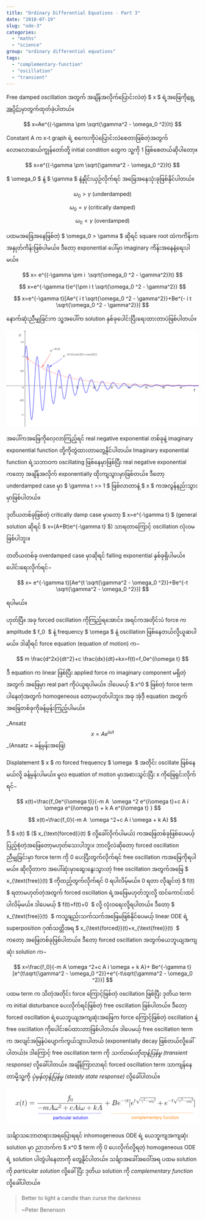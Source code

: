 ```yaml
---
title: "Ordinary Differential Equations - Part 3"
date: "2018-07-19"
slug: "ode-3"
categories:
  - "maths"
  - "science"
group: "ordinary differential equations"
tags:
  - "complementary-function"
  - "oscillation"
  - "transient"
---
```


Free damped oscillation အတွက် အချိန်အလိုက်ပြောင်းလဲတဲ့ $ x $ ရဲ့အဖြေကို[ရှေ့အပိုင်း](http://theinlinaung.com/ode-2/)မှာတွက်ထုတ်ခဲ့ပါတယ်။

$$
 x=Ae^{(-\gamma \pm \sqrt{\gamma^2 - \omega_0 ^2})t}
$$

Constant A က x-t graph ရဲ့ စကေးကိုပဲပြောင်းလဲစေတာဖြစ်တဲ့အတွက် လောလောဆယ်ကျွန်တော်တို့ initial condition တွေက သူ့ကို 1 ဖြစ်စေတယ်ဆိုပါတော့။

$$
 x=e^{(-\gamma \pm \sqrt{\gamma^2 - \omega_0 ^2})t}
$$

$ \omega_0 $ နဲ့ $ \gamma $ နဲ့နှိုင်းယှဉ်လိုက်ရင် အခြေအနေသုံးခုဖြစ်နိုင်ပါတယ်။

$$
 \omega_0 > \gamma \ \text{(underdamped)}
$$ 



$$
\omega_0 = \gamma \ \text{(critically damped)}
$$



$$
\omega_0 < \gamma \ \text{(overdamped)}
$$


ပထမအခြေအနေဖြစ်တဲ့ $ \omega_0 > \gamma $ ဆိုရင် square root ထဲကကိန်းက အနှုတ်ကိန်းဖြစ်ပါမယ်။ ဒီတော့ exponential ပေါ်မှာ imaginary ကိန်းအနေနဲ့ရေးပါမယ်။


$$
x= e^{(-\gamma \pm i  \sqrt{\omega_0 ^2 - \gamma^2})t}
$$


$$
x=e^{-\gamma t}e^{\pm i t \sqrt{\omega_0 ^2 - \gamma^2}}
$$


$$
x=e^{-\gamma t}[Ae^{ i t \sqrt{\omega_0 ^2 - \gamma^2}}+Be^{- i t \sqrt{\omega_0 ^2 - \gamma^2}}]
$$

နောက်ဆုံးညီမျှခြင်းက သူ့အပေါ်က solution နှစ်ခုပေါင်းပြီးရေးထားတာပဲဖြစ်ပါတယ်။

![](images/Underdamped-oscillation-1024x513.png)

အပေါ်ကအဖြေကိုလေ့လာကြည့်ရင် real negative exponential တစ်ခုနဲ့ imaginary exponential function တို့ကိုတွဲထားတာတွေ့နိုင်ပါတယ်။ Imaginary exponential function ရဲ့သဘာဝက oscillating ဖြစ်နေမှာဖြစ်ပြီး real negative exponential ကတော့ အချိန်အလိုက် exponentially ထိုးကျသွားမှာဖြစ်တယ်။ ဒီတော့ underdamped case မှာ $ \gamma t >> 1 $ ဖြစ်လာတာနဲ့ $ x $ ကအလွန်နည်းသွားမှာဖြစ်ပါတယ်။

ဒုတိယတစ်ခုဖြစ်တဲ့ critically damp case မှာတော့ $ x=e^{-\gamma t} $ (general solution ဆိုရင် $ x=(A+Bt)e^{-\gamma t} $) သာရတာကြောင့် oscillation လုံးဝမဖြစ်ပါဘူး။

တတိယတစ်ခု overdamped case မှာဆိုရင် falling exponential နှစ်ခုရှိပါမယ်။ ပေါင်းရေးလိုက်ရင်−


$$
x= e^{-\gamma t}[Ae^{t \sqrt{\gamma^2 - \omega_0 ^2}}+Be^{-t \sqrt{\gamma^2 - \omega_0 ^2}}]
$$

ရပါမယ်။

ဟုတ်ပြီ။ အခု forced oscillation ကိုကြည့်ရအောင်။ အရင်ကအတိုင်းပဲ force က amplitude $ f_0  $ နဲ့ frequency $ \omega $ နဲ့ oscillation ဖြစ်နေတယ်လို့ယူဆပါမယ်။ ဒါဆိုရင် force equation (equation of motion) က−


$$
m \frac{d^2x}{dt^2}+c \frac{dx}{dt}+kx=f(t)=f_0e^{i\omega t}
$$

ဒီ equation က linear ဖြစ်ပြီး applied force က imaginary component မရှိတဲ့အတွက် အဖြေမှာ real part ကိုပဲယူရပါမယ်။ ဒါပေမယ့် $ x^0 $ ဖြစ်တဲ့ force term ပါနေတဲ့အတွက် homogeneous တော့မဟုတ်ပါဘူး။ အခု အဲ့ဒီ့ equation အတွက်အဖြေတစ်ခုကိုခန့်မှန်းကြည့်ပါမယ်။

_Ansatz
$$
 x=Ae^{i\omega t}
$$
_(Ansatz = ခန့်မှန်းအဖြေ)

Displatement $ x $ က forced frequency $ \omega  $ အတိုင်း oscillate ဖြစ်နေမယ်လို့ ခန့်မှန်းပါမယ်။ မူလ equation of motion မှာအစားသွင်းပြီး x ကိုဖြေရှင်းလိုက်ရင်−


$$
x(t)=\frac{f_0e^{i\omega t}}{-m A  \omega ^2 e^{i\omega t}+c A i \omega e^{i\omega t} + k A e^{i\omega t} }
$$


$$
x(t)=\frac{f_0}{-m A  \omega ^2+c A i \omega + k A}
$$

ဒီ $ x(t) $ ($ x_{\text{forced}}(t) $ လို့ခေါ်လိုက်ပါမယ်) ကအဖြေတစ်ခုဖြစ်ပေမယ့် ပြည့်စုံတဲ့အဖြေတော့မဟုတ်သေးပါဘူး။ ဘာလို့လဲဆိုတော့ forced oscillation ညီမျှခြင်းမှာ force term ကို 0 ပေးပြီးတွက်လိုက်ရင် free oscillation ကအဖြေကိုရပါမယ်။ ဆိုလိုတာက အပေါ်ဆုံးမှာဆွေးနွေးသွားတဲ့ free oscillation အတွက်အဖြေ $ x_{\text{free}}(t) $ ကိုထည့်တွက်လိုက်ရင် 0 ရပါလိမ့်မယ်။ 0 ရတာ လိုချင်တဲ့ $ f(t)  $ ရတာမဟုတ်တဲ့အတွက် forced oscillation ရဲ့အဖြေမဟုတ်ဘူးလို့ ထင်ကောင်းထင်ပါလိမ့်မယ်။ ဒါပေမယ့် $ f(t)=f(t)+0  $ လို့ လုံးဝရေးလို့ရပါတယ်။ ဒီတော့ $ x_{\text{free}}(t)  $ ကသူ့ချည်းသက်သက်အဖြေမဖြစ်နိုင်ပေမယ့် linear ODE ရဲ့ superposition ဂုဏ်သတ္တိအရ $ x_{\text{forced}}(t)+x_{\text{free}}(t)  $ ကတော့ အဖြေတစ်ခုဖြစ်ပါတယ်။ ဒီတော့ forced oscillation အတွက်ယေဘူယျအကျဆုံး solution က−


$$
x=\frac{f_0}{-m A \omega ^2+c A i \omega + k A}+ Be^{-\gamma t}[e^{t\sqrt{\gamma^2 - \omega_0 ^2}}+e^{-t\sqrt{\gamma^2 - \omega_0 ^2}}]
$$

ပထမ term က သိတဲ့အတိုင်း force ကြောင့်ဖြစ်တဲ့ oscillation ဖြစ်ပြီး ဒုတိယ term က initial disturbance ပေးလိုက်ရင်ဖြစ်တဲ့ free oscillation ဖြစ်ပါတယ်။ ဒီတော့ forced oscillation ရဲ့ယေဘူယျအကျဆုံးအဖြေက force ကြောင့်ဖြစ်တဲ့ oscillation နဲ့ free oscillation ကိုပေါင်းစပ်ထားတာဖြစ်ပါတယ်။ ဒါပေမယ့် free oscillation term က အလျင်အမြန်ပဲပျောက်ကွယ်သွားပါတယ် (exponentially decay ဖြစ်တယ်လို့ခေါ်ပါတယ်)။ ဒါကြောင့် free oscillation term ကို _သက်တမ်းတိုတုန့်ပြန်မှု (transient response)_ လို့ခေါ်ပါတယ်။ အချိန်ကြာလာရင် forced oscillation term သာကျန်နေတာမို့သူ့ကို _ပုံမှန်တုန့်ပြန်မှု (steady state response)_ လို့ခေါ်ပါတယ်။

![](images/Complementary-function-1024x189.png)

သင်္ချာသဘောတရားအရပြောရရင် inhomogeneous ODE ရဲ့ ယေဘူကျအကျဆုံး solution မှာ ညာဘက်က $ x^0 $ term ကို 0 ပေးလိုက်လို့ရတဲ့ homogeneous ODE ရဲ့ solution ပါတွဲပါနေတာကို တွေ့နိုင်ပါတယ်။ သင်္ချာအခေါ်အဝေါ်အရ ပထမ solution ကို _particular solution_ လို့ခေါ်ပြီး ဒုတိယ solution ကို *complementary function* လို့ခေါ်ပါတယ်။

> Better to light a candle than curse the darkness
>
> ~Peter Benenson
